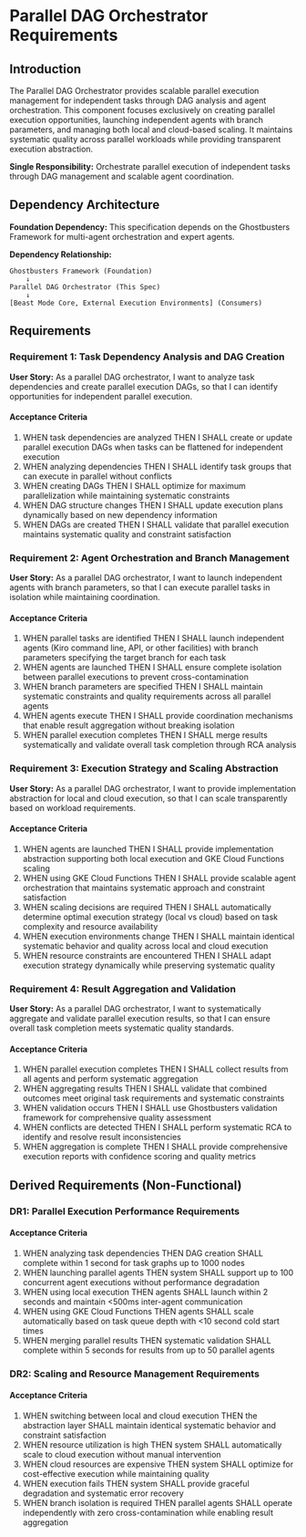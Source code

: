 # Parallel DAG Orchestrator Requirements

## Introduction

The Parallel DAG Orchestrator provides scalable parallel execution management for independent tasks through DAG analysis and agent orchestration. This component focuses exclusively on creating parallel execution opportunities, launching independent agents with branch parameters, and managing both local and cloud-based scaling. It maintains systematic quality across parallel workloads while providing transparent execution abstraction.

**Single Responsibility:** Orchestrate parallel execution of independent tasks through DAG management and scalable agent coordination.

## Dependency Architecture

**Foundation Dependency:** This specification depends on the Ghostbusters Framework for multi-agent orchestration and expert agents.

**Dependency Relationship:**
```
Ghostbusters Framework (Foundation)
    ↓
Parallel DAG Orchestrator (This Spec)
    ↓
[Beast Mode Core, External Execution Environments] (Consumers)
```

## Requirements

### Requirement 1: Task Dependency Analysis and DAG Creation

**User Story:** As a parallel DAG orchestrator, I want to analyze task dependencies and create parallel execution DAGs, so that I can identify opportunities for independent parallel execution.

#### Acceptance Criteria

1. WHEN task dependencies are analyzed THEN I SHALL create or update parallel execution DAGs when tasks can be flattened for independent execution
2. WHEN analyzing dependencies THEN I SHALL identify task groups that can execute in parallel without conflicts
3. WHEN creating DAGs THEN I SHALL optimize for maximum parallelization while maintaining systematic constraints
4. WHEN DAG structure changes THEN I SHALL update execution plans dynamically based on new dependency information
5. WHEN DAGs are created THEN I SHALL validate that parallel execution maintains systematic quality and constraint satisfaction

### Requirement 2: Agent Orchestration and Branch Management

**User Story:** As a parallel DAG orchestrator, I want to launch independent agents with branch parameters, so that I can execute parallel tasks in isolation while maintaining coordination.

#### Acceptance Criteria

1. WHEN parallel tasks are identified THEN I SHALL launch independent agents (Kiro command line, API, or other facilities) with branch parameters specifying the target branch for each task
2. WHEN agents are launched THEN I SHALL ensure complete isolation between parallel executions to prevent cross-contamination
3. WHEN branch parameters are specified THEN I SHALL maintain systematic constraints and quality requirements across all parallel agents
4. WHEN agents execute THEN I SHALL provide coordination mechanisms that enable result aggregation without breaking isolation
5. WHEN parallel execution completes THEN I SHALL merge results systematically and validate overall task completion through RCA analysis

### Requirement 3: Execution Strategy and Scaling Abstraction

**User Story:** As a parallel DAG orchestrator, I want to provide implementation abstraction for local and cloud execution, so that I can scale transparently based on workload requirements.

#### Acceptance Criteria

1. WHEN agents are launched THEN I SHALL provide implementation abstraction supporting both local execution and GKE Cloud Functions scaling
2. WHEN using GKE Cloud Functions THEN I SHALL provide scalable agent orchestration that maintains systematic approach and constraint satisfaction
3. WHEN scaling decisions are required THEN I SHALL automatically determine optimal execution strategy (local vs cloud) based on task complexity and resource availability
4. WHEN execution environments change THEN I SHALL maintain identical systematic behavior and quality across local and cloud execution
5. WHEN resource constraints are encountered THEN I SHALL adapt execution strategy dynamically while preserving systematic quality

### Requirement 4: Result Aggregation and Validation

**User Story:** As a parallel DAG orchestrator, I want to systematically aggregate and validate parallel execution results, so that I can ensure overall task completion meets systematic quality standards.

#### Acceptance Criteria

1. WHEN parallel execution completes THEN I SHALL collect results from all agents and perform systematic aggregation
2. WHEN aggregating results THEN I SHALL validate that combined outcomes meet original task requirements and systematic constraints
3. WHEN validation occurs THEN I SHALL use Ghostbusters validation framework for comprehensive quality assessment
4. WHEN conflicts are detected THEN I SHALL perform systematic RCA to identify and resolve result inconsistencies
5. WHEN aggregation is complete THEN I SHALL provide comprehensive execution reports with confidence scoring and quality metrics

## Derived Requirements (Non-Functional)

### DR1: Parallel Execution Performance Requirements

#### Acceptance Criteria

1. WHEN analyzing task dependencies THEN DAG creation SHALL complete within 1 second for task graphs up to 1000 nodes
2. WHEN launching parallel agents THEN system SHALL support up to 100 concurrent agent executions without performance degradation
3. WHEN using local execution THEN agents SHALL launch within 2 seconds and maintain <500ms inter-agent communication
4. WHEN using GKE Cloud Functions THEN agents SHALL scale automatically based on task queue depth with <10 second cold start times
5. WHEN merging parallel results THEN systematic validation SHALL complete within 5 seconds for results from up to 50 parallel agents

### DR2: Scaling and Resource Management Requirements

#### Acceptance Criteria

1. WHEN switching between local and cloud execution THEN the abstraction layer SHALL maintain identical systematic behavior and constraint satisfaction
2. WHEN resource utilization is high THEN system SHALL automatically scale to cloud execution without manual intervention
3. WHEN cloud resources are expensive THEN system SHALL optimize for cost-effective execution while maintaining quality
4. WHEN execution fails THEN system SHALL provide graceful degradation and systematic error recovery
5. WHEN branch isolation is required THEN parallel agents SHALL operate independently with zero cross-contamination while enabling result aggregation